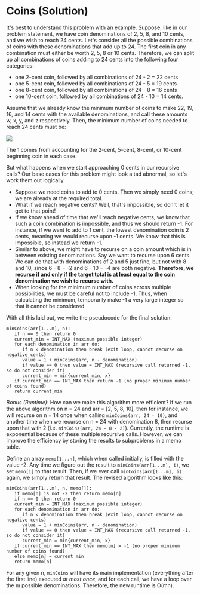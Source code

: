 # Coins (Solution)
It's best to understand this problem with an example. 
Suppose, like in our problem statement, we have coin denominations of 2, 5, 8, and
10 cents, and we wish to reach 24 cents. Let's consider all the possible combinations
of coins with these denominations that add up to 24. The first coin in any combination
must either be worth 2, 5, 8 or 10 cents. Therefore, we can split up all combinations
of coins adding to 24 cents into the following four categories:
* one 2-cent coin, followed by all combinations of 24 - 2 = 22 cents
* one 5-cent coin, followed by all combinations of 24 - 5 = 19 cents
* one 8-cent coin, followed by all combinations of 24 - 8 = 16 cents
* one 10-cent coin, followed by all combinations of 24 - 10 = 14 cents.

Assume that we already know the minimum number of coins to make 22, 19, 16, and 14 cents
with the available denominations, and call these amounts w, x, y, and z respectively.
Then, the minimum number of coins needed to reach 24 cents must be:

<img src="https://render.githubusercontent.com/render/math?math=\min\{1%2Bw, 1%2Bx, 1%2By, 1%2Bz\}">

The 1 comes from accounting for the 2-cent, 5-cent, 8-cent, or 10-cent beginning coin
in each case.

But what happens when we start approaching 0 cents in our recursive calls? Our base
cases for this problem might look a tad abnormal, so let's work them out logically.
* Suppose we need coins to add to 0 cents. Then we simply need 0 coins; we are already at the required total.
* What if we reach negative cents? Well, that's impossible, so don't let it get to that point!
* If we know ahead of time that we'll reach negative cents, we know that such a coin
combination is impossible, and thus we should return -1. For instance, if we want
to add to 1 cent, the lowest denomination coin is 2 cents, meaning we would recurse
upon -1 cents. We know that this is impossible, so instead we return -1.
* Similar to above, we might have to recurse on a coin amount which is in between existing
denominations. Say we want to recurse upon 6 cents. We can do that with denominations of
2 and 5 just fine, but not with 8 and 10, since 6 - 8 = -2 and 6 - 10 = -4 are both
negative. **Therefore, we recurse if and only if the target total is at least equal to
the coin denomination we wish to recurse with.**
* When looking for the minimum number of coins across multiple possibilities, we must
be careful not to include -1. Thus, when calculating the minimum, temporarily make -1
a very large integer so that it cannot be considered.

With all this laid out, we write the pseudocode for the final solution:

```
minCoins(arr[1...m], n):
   if n == 0 then return 0
   current_min = INT_MAX (maximum possible integer)
   for each denomination in arr do:
      if n < denomination then break (exit loop, cannot recurse on negative cents)
      value = 1 + minCoins(arr, n - denomination)
      if value == 0 then value = INT_MAX (recursive call returned -1, so do not consider it)
      current_min = min{current_min, x}
   if current_min == INT_MAX then return -1 (no proper minimum number of coins found)
   return current_min
```

*Bonus (Runtime)*: How can we make this algorithm more efficient? If we run the above
algorithm on n = 24 and arr = [2, 5, 8, 10], then for instance, we will recurse on n = 14
once when calling `minCoins(arr, 24 - 10)`, and another time when we recurse on n = 24
with denomination 8, then recurse upon that with 2 (i.e. `minCoins(arr, 24 - 8 - 2)`).
Currently, the runtime is exponential because of these multiple recursive calls. However,
we can improve the efficiency by storing the results to subproblems in a memo table.

Define an array `memo[1...n]`, which when called initially,
is filled with the value -2. Any time we figure out the result to `minCoins(arr[1...m], i)`,
we set `memo[i]` to that result. Then, if we ever call `minCoins(arr[1...m], i)` again,
we simply return that result. The revised algorithm looks like this:

```
minCoins(arr[1...m], n, memo[]):
   if memo[n] is not -2 then return memo[n]
   if n == 0 then return 0
   current_min = INT_MAX (maximum possible integer)
   for each denomination in arr do:
      if n < denomination then break (exit loop, cannot recurse on negative cents)
      value = 1 + minCoins(arr, n - denomination)
      if value == 0 then value = INT_MAX (recursive call returned -1, so do not consider it)
      current_min = min{current_min, x}
   if current_min == INT_MAX then memo[n] = -1 (no proper minimum number of coins found)
   else memo[n] = current_min
   return memo[n]
```

For any given n, `minCoins` will have its main implementation (everything after the first line)
executed *at most once*, and for each call, we have a loop over the m possible denominations.
Therefore, the new runtime is O(mn).

